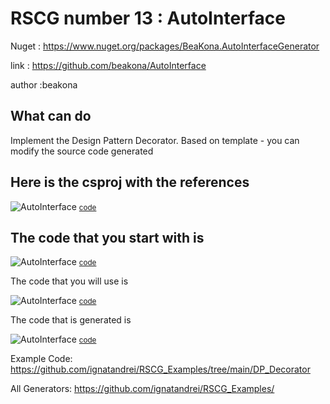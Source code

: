 
# RSCG number 13 : AutoInterface

Nuget :
    https://www.nuget.org/packages/BeaKona.AutoInterfaceGenerator


link : https://github.com/beakona/AutoInterface 


author :beakona


## What can do

Implement the Design Pattern Decorator. Based on template - you can modify the source code generated

## Here is the csproj with the references

![AutoInterface](http://ignatandrei.github.io/RSCG_Examples/images/AutoInterface/The.csproj.png)
<small>
<a href='http://ignatandrei.github.io/RSCG_Examples/images/AutoInterface/The.csproj' target='_blank'>code</a>
</small>


## The code that you start with is 


![AutoInterface](http://ignatandrei.github.io/RSCG_Examples/images/AutoInterface/ExistingCode.cs.png)
<small>
<a href='http://ignatandrei.github.io/RSCG_Examples/images/AutoInterface/ExistingCode.cs' target='_blank'>code</a>
</small>

The code that you will use is

![AutoInterface](http://ignatandrei.github.io/RSCG_Examples/images/AutoInterface/Usage.cs.png)
<small>
<a href='http://ignatandrei.github.io/RSCG_Examples/images/AutoInterface/Usage.cs' target='_blank'>code</a>
</small>



The code that is generated is

![AutoInterface](http://ignatandrei.github.io/RSCG_Examples/images/AutoInterface/GeneratedCode.cs.png)
<small>
<a href='http://ignatandrei.github.io/RSCG_Examples/images/AutoInterface/GeneratedCode.cs' target='_blank'>code</a>
</small>


Example Code: <a href="https://github.com/ignatandrei/RSCG_Examples/tree/main/DP_Decorator" rel="noopener" target="_blank">https://github.com/ignatandrei/RSCG_Examples/tree/main/DP_Decorator</a>

All Generators: <a href="https://github.com/ignatandrei/RSCG_Examples/">https://github.com/ignatandrei/RSCG_Examples/</a>

